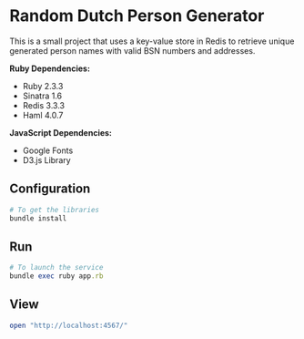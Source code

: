 # Random Dutch Person Generator

This is a small project that uses a key-value store in Redis to retrieve unique generated person names with valid BSN numbers and addresses.

**Ruby Dependencies:**
- Ruby 2.3.3
- Sinatra 1.6
- Redis 3.3.3
- Haml 4.0.7

**JavaScript Dependencies:**
- Google Fonts
- D3.js Library

## Configuration
```ruby
# To get the libraries
bundle install
```

## Run
```ruby
# To launch the service
bundle exec ruby app.rb
```

## View
```ruby
open "http://localhost:4567/"
```
